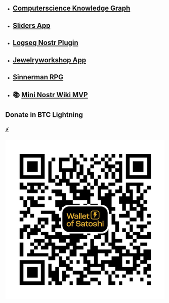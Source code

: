 

- ## [Computerscience Knowledge Graph](https://chuckis.github.io/csbaggage/)
- ## [Sliders App](https://chuckis.github.io/my-slider-app/)
- ## [Logseq Nostr Plugin](https://github.com/chuckis/screenplay)
- ## [Jewelryworkshop App](https://github.com/chuckis/jewelryworkshop)
- ## [Sinnerman RPG](https://github.com/chuckis/sinnermanionic)
- ## 📚 [Mini Nostr Wiki MVP](https://chuckis.github.io/nostr-wiki-mvp/)
    

## Donate in BTC Lightning
### [⚡](wordyplain88@walletofsatoshi.com)
![](img/wordyplain88@walletofsatoshi.jpg)
